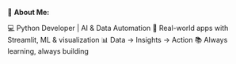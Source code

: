 💫 **About Me:**

💻 Python Developer | AI & Data Automation
🚀 Real-world apps with Streamlit, ML & visualization
📊 Data → Insights → Action
📚 Always learning, always building
